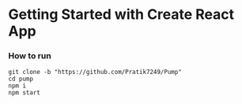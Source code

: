 # Getting Started with Create React App

### How to run
```
git clone -b "https://github.com/Pratik7249/Pump"
cd pump
npm i
npm start
```
